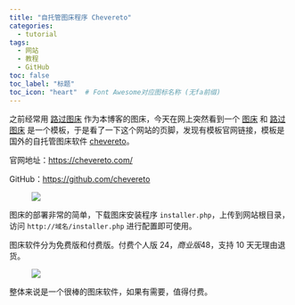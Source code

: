 ```yaml
---
title: "自托管图床程序 Chevereto"
categories:
  - tutorial
tags:
  - 网站
  - 教程
  - GitHub
toc: false
toc_label: "标题"
toc_icon: "heart"  # Font Awesome对应图标名称 (无fa前缀)	
---
```


之前经常用 [路过图床][2] 作为本博客的图床，今天在网上突然看到一个 [图床][1] 和 [路过图床][2] 是一个模板，于是看了一下这个网站的页脚，发现有模板官网链接，模板是国外的自托管图床软件 [chevereto][3]。

官网地址：<https://chevereto.com/>

GitHub：<https://github.com/chevereto>

<figure>
  <a href="https://cdn.jsdelivr.net/gh/sunete/imghost/img20200503204716.png"><img src="https://cdn.jsdelivr.net/gh/sunete/imghost/img20200503204716.png"></a>
</figure>

图床的部署非常的简单，下载图床安装程序 `installer.php`，上传到网站根目录，访问 `http://域名/installer.php` 进行配置即可使用。

图床软件分为免费版和付费版。付费个人版 24$，商业版 48$，支持 10 天无理由退货。

<figure> <a href="https://cdn.jsdelivr.net/gh/sunete/imghost/img20200505201932.png"><img src="https://cdn.jsdelivr.net/gh/sunete/imghost/img20200505201932.png"></a> </figure>

整体来说是一个很棒的图床软件，如果有需要，值得付费。


[1]: https://tc.zeruns.tech/
[2]: https://imgchr.com/
[3]: https://chevereto.com/